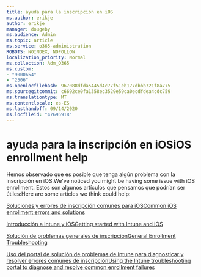 ```yaml
---
title: ayuda para la inscripción en iOS
ms.author: erikje
author: erikje
manager: dougeby
ms.audience: Admin
ms.topic: article
ms.service: o365-administration
ROBOTS: NOINDEX, NOFOLLOW
localization_priority: Normal
ms.collection: Adm_O365
ms.custom:
- "9000654"
- "2506"
ms.openlocfilehash: 967088dfda5445d4c77f51eb177dbbb721f8a775
ms.sourcegitcommit: c6692ce0fa1358ec3529e59ca0ecdfdea4cdc759
ms.translationtype: MT
ms.contentlocale: es-ES
ms.lasthandoff: 09/14/2020
ms.locfileid: "47695918"
---
```

# <a name="ios-enrollment-help"></a><span data-ttu-id="d8a47-102">ayuda para la inscripción en iOS</span><span class="sxs-lookup"><span data-stu-id="d8a47-102">iOS enrollment help</span></span>

<span data-ttu-id="d8a47-103">Hemos observado que es posible que tenga algún problema con la inscripción en iOS.</span><span class="sxs-lookup"><span data-stu-id="d8a47-103">We've noticed you might be having some issue with iOS enrollment.</span></span> <span data-ttu-id="d8a47-104">Estos son algunos artículos que pensamos que podrían ser útiles:</span><span class="sxs-lookup"><span data-stu-id="d8a47-104">Here are some articles we think could help:</span></span> 

[<span data-ttu-id="d8a47-105">Soluciones y errores de inscripción comunes para iOS</span><span class="sxs-lookup"><span data-stu-id="d8a47-105">Common iOS enrollment errors and solutions</span></span>](https://support.microsoft.com/help/4039809/troubleshooting-ios-device-enrollment-in-intune)

[<span data-ttu-id="d8a47-106">Introducción a Intune y iOS</span><span class="sxs-lookup"><span data-stu-id="d8a47-106">Getting started with Intune and iOS</span></span>](https://docs.microsoft.com/intune/enrollment/ios-enroll)

[<span data-ttu-id="d8a47-107">Solución de problemas generales de inscripción</span><span class="sxs-lookup"><span data-stu-id="d8a47-107">General Enrollment Troubleshooting</span></span>](https://docs.microsoft.com/intune/enrollment/troubleshoot-device-enrollment-in-intune)

[<span data-ttu-id="d8a47-108">Uso del portal de solución de problemas de Intune para diagnosticar y resolver errores comunes de inscripción</span><span class="sxs-lookup"><span data-stu-id="d8a47-108">Using the Intune troubleshooting portal to diagnose and resolve common enrollment failures</span></span>](https://docs.microsoft.com/intune/help-desk-operators)